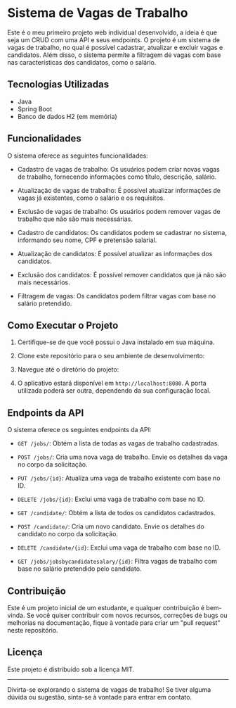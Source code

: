 # Sistema de Vagas de Trabalho

Este é o meu primeiro projeto web individual desenvolvido, a ideia é que seja um CRUD com uma API e seus endpoints. O projeto é um sistema de vagas de trabalho, no qual é possível cadastrar, atualizar e excluir vagas e candidatos. Além disso, o sistema permite a filtragem de vagas com base nas características dos candidatos, como o salário.

## Tecnologias Utilizadas

- Java
- Spring Boot
- Banco de dados H2 (em memória)

## Funcionalidades

O sistema oferece as seguintes funcionalidades:

- Cadastro de vagas de trabalho: Os usuários podem criar novas vagas de trabalho, fornecendo informações como título, descrição, salário.

- Atualização de vagas de trabalho: É possível atualizar informações de vagas já existentes, como o salário e os requisitos.

- Exclusão de vagas de trabalho: Os usuários podem remover vagas de trabalho que não são mais necessárias.

- Cadastro de candidatos: Os candidatos podem se cadastrar no sistema, informando seu nome, CPF e pretensão salarial.

- Atualização de candidatos: É possível atualizar as informações dos candidatos.

- Exclusão dos candidatos: É possível remover candidatos que já não são mais necessários.

- Filtragem de vagas: Os candidatos podem filtrar vagas com base no salário pretendido.

## Como Executar o Projeto

1. Certifique-se de que você possui o Java instalado em sua máquina.

2. Clone este repositório para o seu ambiente de desenvolvimento:

3. Navegue até o diretório do projeto:

4. O aplicativo estará disponível em `http://localhost:8080`. A porta utilizada poderá ser outra, dependendo da sua configuração local.

## Endpoints da API

O sistema oferece os seguintes endpoints da API:

- `GET /jobs/`: Obtém a lista de todas as vagas de trabalho cadastradas.

- `POST /jobs/`: Cria uma nova vaga de trabalho. Envie os detalhes da vaga no corpo da solicitação.

- `PUT /jobs/{id}`: Atualiza uma vaga de trabalho existente com base no ID.

- `DELETE /jobs/{id}`: Exclui uma vaga de trabalho com base no ID.

- `GET /candidate/`: Obtém a lista de todos os candidatos cadastrados.

- `POST /candidate/`: Cria um novo candidato. Envie os detalhes do candidato no corpo da solicitação.

- `DELETE /candidate/{id}`: Exclui uma vaga de trabalho com base no ID.

- `GET /jobs/jobsbycandidatesalary/{id}`: Filtra vagas de trabalho com base no salário pretendido pelo candidato.

## Contribuição

Este é um projeto inicial de um estudante, e qualquer contribuição é bem-vinda. Se você quiser contribuir com novos recursos, correções de bugs ou melhorias na documentação, fique à vontade para criar um "pull request" neste repositório.

## Licença

Este projeto é distribuído sob a licença MIT.

---

Divirta-se explorando o sistema de vagas de trabalho! Se tiver alguma dúvida ou sugestão, sinta-se à vontade para entrar em contato.

